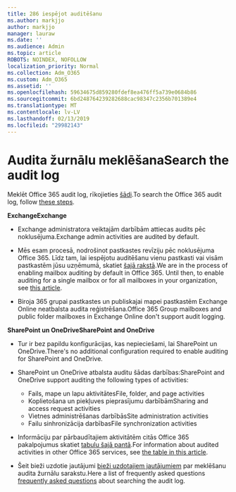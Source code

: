 ```yaml
---
title: 286 iespējot auditēšanu
ms.author: markjjo
author: markjjo
manager: lauraw
ms.date: ''
ms.audience: Admin
ms.topic: article
ROBOTS: NOINDEX, NOFOLLOW
localization_priority: Normal
ms.collection: Adm_O365
ms.custom: Adm_O365
ms.assetid: ''
ms.openlocfilehash: 59634675d859280fdef8ea476ff5a739e0684b86
ms.sourcegitcommit: 6bd248764239282688cac98347c2356b701389e4
ms.translationtype: MT
ms.contentlocale: lv-LV
ms.lasthandoff: 02/13/2019
ms.locfileid: "29982143"
---
```

# <a name="search-the-audit-log"></a><span data-ttu-id="5c466-102">Audita žurnālu meklēšana</span><span class="sxs-lookup"><span data-stu-id="5c466-102">Search the audit log</span></span>

<span data-ttu-id="5c466-103">Meklēt Office 365 audit log, rīkojieties [šādi](https://docs.microsoft.com/office365/securitycompliance/search-the-audit-log-in-security-and-compliance#search-the-audit-log).</span><span class="sxs-lookup"><span data-stu-id="5c466-103">To search the Office 365 audit log, follow [these steps](https://docs.microsoft.com/office365/securitycompliance/search-the-audit-log-in-security-and-compliance#search-the-audit-log).</span></span> 

<span data-ttu-id="5c466-104">**Exchange**</span><span class="sxs-lookup"><span data-stu-id="5c466-104">**Exchange**</span></span>

- <span data-ttu-id="5c466-105">Exchange administratora veiktajām darbībām attiecas audits pēc noklusējuma.</span><span class="sxs-lookup"><span data-stu-id="5c466-105">Exchange admin activities are audited by default.</span></span>

- <span data-ttu-id="5c466-p101">Mēs esam procesā, nodrošinot pastkastes revīziju pēc noklusējuma Office 365. Līdz tam, lai iespējotu auditēšanu vienu pastkasti vai visām pastkastēm jūsu uzņēmumā, skatiet [šajā rakstā](https://docs.microsoft.com/office365/securitycompliance/enable-mailbox-auditing).</span><span class="sxs-lookup"><span data-stu-id="5c466-p101">We are in the process of enabling mailbox auditing by default in Office 365. Until then, to enable auditing for a single mailbox or for all mailboxes in your organization, see  [this article](https://docs.microsoft.com/office365/securitycompliance/enable-mailbox-auditing).</span></span>

- <span data-ttu-id="5c466-108">Biroja 365 grupai pastkastes un publiskajai mapei pastkastēm Exchange Online neatbalsta audita reģistrēšana.</span><span class="sxs-lookup"><span data-stu-id="5c466-108">Office 365 Group mailboxes and public folder mailboxes in Exchange Online don't support audit logging.</span></span>

<span data-ttu-id="5c466-109">**SharePoint un OneDrive**</span><span class="sxs-lookup"><span data-stu-id="5c466-109">**SharePoint and OneDrive**</span></span>

- <span data-ttu-id="5c466-110">Tur ir bez papildu konfigurācijas, kas nepieciešami, lai SharePoint un OneDrive.</span><span class="sxs-lookup"><span data-stu-id="5c466-110">There's no additional configuration required to enable auditing for SharePoint and OneDrive.</span></span>

- <span data-ttu-id="5c466-111">SharePoint un OneDrive atbalsta auditu šādas darbības:</span><span class="sxs-lookup"><span data-stu-id="5c466-111">SharePoint and OneDrive support auditing the following types of activities:</span></span> 

    - <span data-ttu-id="5c466-112">Fails, mape un lapu aktivitātes</span><span class="sxs-lookup"><span data-stu-id="5c466-112">File, folder, and page activities</span></span>
    - <span data-ttu-id="5c466-113">Koplietošana un piekļuves pieprasījumu darbībām</span><span class="sxs-lookup"><span data-stu-id="5c466-113">Sharing and access request activities</span></span>
    - <span data-ttu-id="5c466-114">Vietnes administrēšanas darbībās</span><span class="sxs-lookup"><span data-stu-id="5c466-114">Site administration activities</span></span>
    - <span data-ttu-id="5c466-115">Failu sinhronizācija darbības</span><span class="sxs-lookup"><span data-stu-id="5c466-115">File synchronization activities</span></span>

- <span data-ttu-id="5c466-116">Informāciju par pārbaudītajiem aktivitātēm citās Office 365 pakalpojumus skatiet [tabulu šajā pantā](https://docs.microsoft.com/office365/securitycompliance/search-the-audit-log-in-security-and-compliance#audited-activities).</span><span class="sxs-lookup"><span data-stu-id="5c466-116">For information about audited activities in other Office 365 services, see  [the table in this article](https://docs.microsoft.com/office365/securitycompliance/search-the-audit-log-in-security-and-compliance#audited-activities).</span></span>

- <span data-ttu-id="5c466-117">Šeit bieži uzdotie jautājumi [bieži uzdotajiem jautājumiem](https://docs.microsoft.com/office365/securitycompliance/search-the-audit-log-in-security-and-compliance#frequently-asked-questions) par meklēšanu audita žurnālu sarakstu.</span><span class="sxs-lookup"><span data-stu-id="5c466-117">Here a list of frequently asked questions [frequently asked questions](https://docs.microsoft.com/office365/securitycompliance/search-the-audit-log-in-security-and-compliance#frequently-asked-questions) about searching the audit log.</span></span>